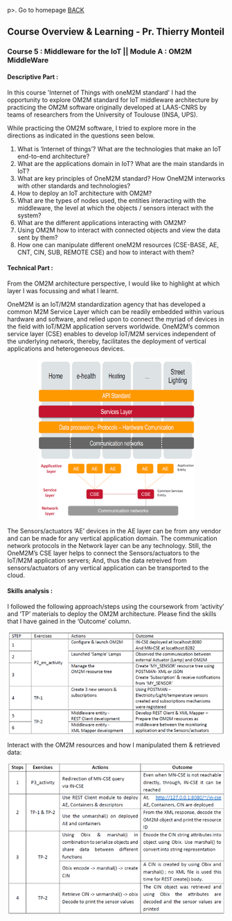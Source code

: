 
p>. Go to homepage [BACK](./index.md)

## Course Overview & Learning - Pr. Thierry Monteil 

### **Course 5** :  Middleware for the IoT || **Module A** : OM2M MiddleWare

#### Descriptive Part :
In this course 'Internet of Things with oneM2M standard' I had the opportunity to explore OM2M standard for IoT middleware architecture by practicing the OM2M software originally developed at LAAS-CNRS by teams of researchers from the University of Toulouse (INSA, UPS).

While practicing the OM2M software, I tried to explore more in the directions as indicated in the questions seen below.

1. What is ‘Internet of things’? What are the technologies that make an IoT end-to-end architecture? 
2. What are the applications domain in IoT? What are the main standards in IoT? 
3. What are key principles of OneM2M standard? How OneM2M interworks with other standards and technologies? 
4. How to deploy an IoT architecture with OM2M? 
5. What are the types of nodes used, the entities interacting with the middleware, the level at which the objects / sensors interact with the system?
6. What are the different applications interacting with OM2M?
7. Using OM2M how to interact with connected objects and view the data sent by them?
8. How one can manipulate different oneM2M resources (CSE-BASE, AE, CNT, CIN, SUB, REMOTE CSE) and how to interact with them?


#### Technical Part :
From the OM2M architecture perspective, I would like to highlight at which layer I was focussing and what I learnt. 

OneM2M is an IoT/M2M standardization agency that has developed a common M2M Service Layer which can be readily embedded within various hardware and software, and relied upon to connect the myriad of devices in the field with IoT/M2M application servers worldwide. OneM2M’s common service layer (CSE) enables to develop IoT/M2M services independent of the underlying network, thereby, facilitates the deployment of vertical applications and heterogeneous devices. 

<p align="center">
<img src="./assets/course5/5_technical_part_1.PNG" class="inline"/><br>
<img src="./assets/course5/5_technical_part_2.PNG" class="inline"/>
</p>

The Sensors/actuators ‘AE’ devices in the AE layer can be from any vendor and can be made for any vertical application domain. The communication network protocols in the Network layer can be any technology. Still, the OneM2M’s CSE layer helps to connect the Sensors/actuators to the IoT/M2M application servers; And, thus the data retreived from sensors/actuators of any vertical application can be transported to the cloud.

#### Skills analysis : 

I followed the following approach/steps using the coursework from ‘activity’ and ‘TP’ materials to deploy the OM2M architecture. Please find the skills that I have gained in the ‘Outcome’ column. 
<p align="center">
<img align="center" src="./assets/course5/5_skill_analysis_1.PNG" class="inline"/>
</p>
Interact with the OM2M resources and how I manipulated them & retrieved data:
<p align="center">
<img align="center" src="./assets/course5/5_skill_analysis_2.PNG" class="inline"/>
</p>


